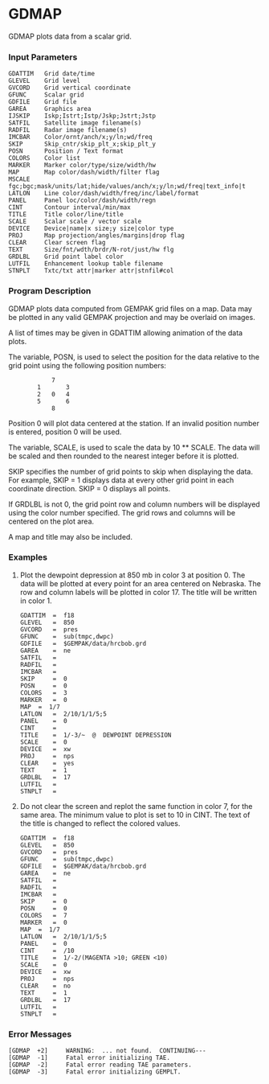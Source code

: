 # GDMAP

GDMAP plots data from a scalar grid.

### Input Parameters
 
    GDATTIM   Grid date/time
    GLEVEL    Grid level
    GVCORD    Grid vertical coordinate
    GFUNC     Scalar grid
    GDFILE    Grid file
    GAREA     Graphics area
    IJSKIP    Iskp;Istrt;Istp/Jskp;Jstrt;Jstp
    SATFIL    Satellite image filename(s)
    RADFIL    Radar image filename(s)
    IMCBAR    Color/ornt/anch/x;y/ln;wd/freq
    SKIP      Skip_cntr/skip_plt_x;skip_plt_y
    POSN      Position / Text format
    COLORS    Color list
    MARKER    Marker color/type/size/width/hw
    MAP       Map color/dash/width/filter flag
    MSCALE    fgc;bgc;mask/units/lat;hide/values/anch/x;y/ln;wd/freq|text_info|t
    LATLON    Line color/dash/width/freq/inc/label/format
    PANEL     Panel loc/color/dash/width/regn
    CINT      Contour interval/min/max
    TITLE     Title color/line/title
    SCALE     Scalar scale / vector scale
    DEVICE    Device|name|x size;y size|color type
    PROJ      Map projection/angles/margins|drop flag
    CLEAR     Clear screen flag
    TEXT      Size/fnt/wdth/brdr/N-rot/just/hw flg
    GRDLBL    Grid point label color
    LUTFIL    Enhancement lookup table filename
    STNPLT    Txtc/txt attr|marker attr|stnfil#col
 
 

### Program Description
 
GDMAP plots data computed from GEMPAK grid files on a map.
Data may be plotted in any valid GEMPAK projection and
may be overlaid on images.

A list of times may be given in GDATTIM allowing animation
of the data plots.

The variable, POSN, is used to select the position for the
data relative to the grid point using the following position
numbers:

				7
			1		3
			2	0	4
			5		6
				8

Position 0 will plot data centered at the station.  If an
invalid position number is entered, position 0 will be used.

The variable, SCALE, is used to scale the data by 10 ** SCALE.
The data will be scaled and then rounded to the nearest
integer before it is plotted.

SKIP specifies the number of grid points to skip when displaying
the data.  For example, SKIP = 1 displays data at every other
grid point in each coordinate direction.  SKIP = 0 displays all
points.

If GRDLBL is not 0, the grid point row and column numbers will be
displayed using the color number specified.  The grid rows and
columns will be centered on the plot area.

A map and title may also be included.

 
### Examples
 
1.  Plot the dewpoint depression at 850 mb in color 3 at
position 0.  The data will be plotted at every point
for an area centered on Nebraska.  The row and column
labels will be plotted in color 17.  The title will be
written in color 1.

        GDATTIM	 =  f18
        GLEVEL	 =  850
        GVCORD	 =  pres
        GFUNC	 =  sub(tmpc,dwpc)
        GDFILE	 =  $GEMPAK/data/hrcbob.grd
        GAREA	 =  ne
        SATFIL	 =
        RADFIL	 =
        IMCBAR   =
        SKIP	 =  0
        POSN	 =  0
        COLORS	 =  3
        MARKER	 =  0
        MAP	 =  1/7
        LATLON	 =  2/10/1/1/5;5
        PANEL	 =  0
        CINT	 =
        TITLE	 =  1/-3/~  @  DEWPOINT DEPRESSION
        SCALE	 =  0
        DEVICE	 =  xw
        PROJ	 =  nps
        CLEAR	 =  yes
        TEXT	 =  1
        GRDLBL	 =  17
        LUTFIL   =
        STNPLT   =

2.  Do not clear the screen and replot the same function
in color 7, for the same area.  The minimum value to
plot is set to 10 in CINT.  The text of the title
is changed to reflect the colored values.
    
        GDATTIM	 =  f18
        GLEVEL	 =  850
        GVCORD	 =  pres
        GFUNC	 =  sub(tmpc,dwpc)
        GDFILE	 =  $GEMPAK/data/hrcbob.grd
        GAREA	 =  ne
        SATFIL	 =
        RADFIL	 =
        IMCBAR   =
        SKIP	 =  0
        POSN	 =  0
        COLORS	 =  7
        MARKER	 =  0
        MAP	 =  1/7
        LATLON	 =  2/10/1/1/5;5
        PANEL	 =  0
        CINT	 =  /10
        TITLE	 =  1/-2/(MAGENTA >10; GREEN <10)
        SCALE	 =  0
        DEVICE	 =  xw
        PROJ	 =  nps
        CLEAR	 =  no
        TEXT	 =  1
        GRDLBL	 =  17
        LUTFIL   =
        STNPLT   =

### Error Messages
 
    [GDMAP  +2]     WARNING:  ... not found.  CONTINUING---
    [GDMAP  -1]     Fatal error initializing TAE.
    [GDMAP  -2]     Fatal error reading TAE parameters.
    [GDMAP  -3]     Fatal error initializing GEMPLT.
